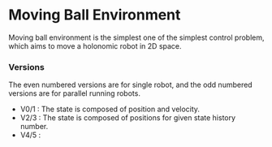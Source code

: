 # Moving Ball Environment

Moving ball environment is the simplest one of the simplest control problem,
which aims to move a holonomic robot in 2D space.

### Versions
The even numbered versions are for single robot, and the odd numbered versions
are for parallel running robots.

* V0/1 : The state is composed of position and velocity.
* V2/3 : The state is composed of positions for given state history number.
* V4/5 :  
